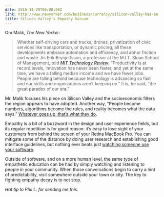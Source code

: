 ```yaml
---
date: 2016-11-29T00:00:00Z
link: http://www.newyorker.com/business/currency/silicon-valley-has-an-empathy-vacuum
title: Silicon Valley’s Empathy Vacuum
---
```


Om Malik, _The New Yorker_: 

> Whether self-driving cars and trucks, drones, privatization of civic services like transportation, or dynamic pricing, all these developments embrace automation and efficiency, and abhor friction and waste. As Erik Brynjolfsson, a professor at the M.I.T. Sloan School of Management, told [_MIT Technology Review_][mit], “Productivity is at record levels, innovation has never been faster, and yet at the same time, we have a falling median income and we have fewer jobs. People are falling behind because technology is advancing so fast and our skills and organizations aren’t keeping up.” It is, he said, “the great paradox of our era.”

Mr. Malik focuses his piece on Silicon Valley and the socioeconomic filters the region appears to have adopted. Another way, “People become numbers, algorithms become the rules, and reality becomes what the data says.” [Whatever goes up, that’s what they do][dcurtis]. 

Empathy is a bit of a buzzword in the design and user experience fields, but its regular repetition is for good reason: it’s easy to lose sight of your customers from behind the screen of your Retina MacBook Pro. You can mitigate some of the distance by doing user research and establishing good interface guidelines, but nothing ever beats just [watching someone use your software][krug]. 

Outside of software, and on a more human level, the same type of empathetic education can be had by simply watching and listening to people in your community. When those conversations begin to carry a hint of predictability, visit somewhere outside your town or city. The key to fighting empathy decay is to not stop. 

_Hat tip to Phil L. for sending me this._

[mit]: https://www.technologyreview.com/s/515926/how-technology-is-destroying-jobs/
[dcurtis]: https://dcurt.is/facebooks-predicament
[krug]: https://www.sensible.com/rsme.html